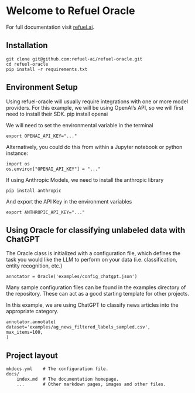 # Welcome to Refuel Oracle

For full documentation visit [refuel.ai](https://www.refuel.ai).

## Installation

    git clone git@github.com:refuel-ai/refuel-oracle.git
    cd refuel-oracle
    pip install -r requirements.txt

## Environment Setup
Using refuel-oracle will usually require integrations with one or more model providers.
For this example, we will be using OpenAI’s API, so we will first need to install their SDK.
pip install openai


We will need to set the environmental variable in the terminal

    export OPENAI_API_KEY="..."


Alternatively, you could do this from within a Jupyter notebook or python instance:

    import os
    os.environ["OPENAI_API_KEY"] = "..."


If using Anthropic Models, we need to install the anthropic library

    pip install anthropic


And export the API Key in the environment variables

    export ANTHROPIC_API_KEY="..."


## Using Oracle for classifying unlabeled data with ChatGPT

The Oracle class is initialized with a configuration file, which defines the task you would like the LLM to perform on your data (i.e. classification, entity recognition, etc.)

    annotator = Oracle('examples/config_chatgpt.json')


Many sample configuration files can be found in the examples directory of the repository. These can act as a good starting template for other projects.

In this example, we are using ChatGPT to classify news articles into the appropriate category.

    annotator.annotate(
    dataset='examples/ag_news_filtered_labels_sampled.csv',
    max_items=100,
    )



## Project layout

    mkdocs.yml    # The configuration file.
    docs/
        index.md  # The documentation homepage.
        ...       # Other markdown pages, images and other files.
